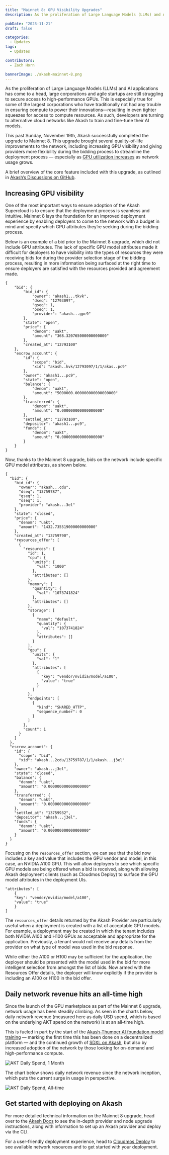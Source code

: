 ```yaml
---
title: "Mainnet 8: GPU Visibility Upgrades"
description: As the proliferation of Large Language Models (LLMs) and AI applications has come to a head, large corporations and agile startups are still struggling to secure access to high-performance GPUs.

pubDate: "2023-11-21"
draft: false

categories:
  - Updates
tags:
  - Updates

contributors:
  - Zach Horn

bannerImage: ./akash-mainnet-8.png
---
```


As the proliferation of Large Language Models (LLMs) and AI applications has come to a head, large corporations and agile startups are still struggling to secure access to high-performance GPUs. This is especially true for some of the largest corporations who have traditionally not had any trouble in ensuring compute to power their innovations––resulting in even tighter squeezes for access to compute resources. As such, developers are turning to alternative cloud networks like Akash to train and fine-tune their AI models.

This past Sunday, November 19th, Akash successfully completed the upgrade to Mainnet 8. This upgrade brought several quality-of-life improvements to the network, including increasing GPU visibility and giving providers more flexibility during the bidding process to streamline the deployment process — especially as [GPU utilization increases](https://deploy.cloudmos.io/graph/graphics-gpu) as network usage grows.

A brief overview of the core feature included with this upgrade, as outlined in [Akash’s Discussions on GitHub](https://github.com/orgs/akash-network/projects/5/views/1?pane=issue&itemId=41817276).

## Increasing GPU visibility

One of the most important ways to ensure adoption of the Akash Supercloud is to ensure that the deployment process is seamless and intuitive. Mainnet 8 lays the foundation for an improved deployment experience by enabling deployers to come to the network with a budget in mind and specify which GPU attributes they’re seeking during the bidding process.

Below is an example of a bid prior to the Mainnet 8 upgrade, which did not include GPU attributes. The lack of specific GPU model attributes made it difficult for deployers to have visibility into the types of resources they were receiving bids for during the provider selection stage of the bidding process, resulting in more information being surfaced at the right time to ensure deployers are satisfied with the resources provided and agreement made.

```
{
    "bid": {
        "bid_id": {
            "owner": "akash1...tkvk",
            "dseq": "12793097",
            "gseq": 1,
            "oseq": 1,
            "provider": "akash...gpc9"
        },
        "state": "open",
        "price": {
            "denom": "uakt",
            "amount": "368.320765000000000000"
        },
        "created_at": "12793100"
    },
    "escrow_account": {
        "id": {
            "scope": "bid",
            "xid": "akash..kvk/12793097/1/1/akas..pc9"
        },
        "owner": "akash1...pc9",
        "state": "open",
        "balance": {
            "denom": "uakt",
            "amount": "5000000.000000000000000000"
        },
        "transferred": {
            "denom": "uakt",
            "amount": "0.000000000000000000"
        },
        "settled_at": "12793100",
        "depositor": "akash1...pc9",
        "funds": {
            "denom": "uakt",
            "amount": "0.000000000000000000"
        }
    }
}
```

Now, thanks to the Mainnet 8 upgrade, bids on the network include specific GPU model attributes, as shown below.

```
{
  "bid": {
    "bid_id": {
      "owner": "akash...cdu",
      "dseq": "13759787",
      "gseq": 1,
      "oseq": 1,
      "provider": "akash...3el"
    },
    "state": "closed",
    "price": {
      "denom": "uakt",
      "amount": "1432.735519000000000000"
    },
    "created_at": "13759790",
    "resources_offer": [
      {
        "resources": {
          "id": 1,
          "cpu": {
            "units": {
              "val": "1000"
            },
            "attributes": []
          },
          "memory": {
            "quantity": {
              "val": "1073741824"
            },
            "attributes": []
          },
          "storage": [
            {
              "name": "default",
              "quantity": {
                "val": "1073741824"
              },
              "attributes": []
            }
          ],
          "gpu": {
            "units": {
              "val": "1"
            },
            "attributes": [
              {
                "key": "vendor/nvidia/model/a100",
                "value": "true"
              }
            ]
          },
          "endpoints": [
            {
              "kind": "SHARED_HTTP",
              "sequence_number": 0
            }
          ]
        },
        "count": 1
      }
    ]
  },
  "escrow_account": {
    "id": {
      "scope": "bid",
      "xid": "akash...2cdu/13759787/1/1/akash...j3el"
    },
    "owner": "akash...j3el",
    "state": "closed",
    "balance": {
      "denom": "uakt",
      "amount": "0.000000000000000000"
    },
    "transferred": {
      "denom": "uakt",
      "amount": "0.000000000000000000"
    },
    "settled_at": "13759932",
    "depositor": "akash...j3el",
    "funds": {
      "denom": "uakt",
      "amount": "0.000000000000000000"
    }
  }
}
```

Focusing on the `resources_offer` section, we can see that the bid now includes a key and value that includes the GPU vendor and model, in this case, an NVIDIA A100 GPU. This will allow deployers to see which specific GPU models are being offered when a bid is received, along with allowing Akash deployment clients (such as Cloudmos Deploy) to surface the GPU model attributes in the deployment UIs.

```
"attributes": [
    {
    "key": "vendor/nvidia/model/a100",
    "value": "true"
    }
]
```

The `resources_offer` details returned by the Akash Provider are particularly useful when a deployment is created with a list of acceptable GPU models. For example, a deployment may be created in which the tenant includes both NVIDIA A100 and H100 GPUs as acceptable and appropriate for the application. Previously, a tenant would not receive any details from the provider on what type of model was used in the bid response.

While either the A100 or H100 may be sufficient for the application, the deployer should be presented with the model used in the bid for more intelligent selection from amongst the list of bids. Now armed with the Resources Offer details, the deployer will know explicitly if the provider is including an A100 or H100 in the bid offer.

## Daily network revenue hits an all-time high

Since the launch of the GPU marketplace as part of the Mainnet 6 upgrade, network usage has been steadily climbing. As seen in the charts below, daily network revenue (measured here as daily USD spend, which is based on the underlying AKT spend on the network) is at an all-time high.

This is fueled in part by the start of the [Akash-Thumper AI foundation model training](https://github.com/orgs/akash-network/discussions/300) — marking the first time this has been done on a decentralized platform — and the continued growth of [SDXL on Akash](https://sdxl.akash.network), but also by increased adoption of the network by those looking for on-demand and high-performance compute.

![AKT Daily Spend, 1 Month](./daily-spend-1-mo.png)

The chart below shows daily network revenue since the network inception, which puts the current surge in usage in perspective.

![AKT Daily Spend, All-time](./daily-spend-all-time.png)

## Get started with deploying on Akash

For more detailed technical information on the Mainnet 8 upgrade, head over to the [Akash Docs](https://docs.akash.network/akash-mainnet8-upgrade) to see the in-depth provider and node upgrade instructions, along with information to set up an Akash provider and deploy via the CLI.

For a user-friendly deployment experience, head to [Cloudmos Deploy](https://deploy.cloudmos.io/) to see available network resources and to get started with your deployment.
